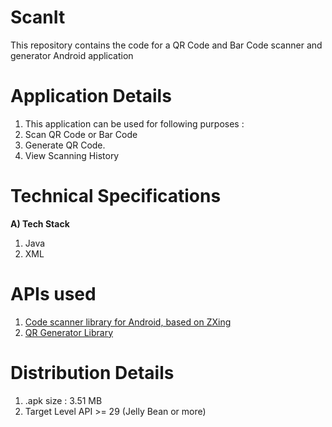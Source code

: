 # ScanIt
This repository contains the code for a QR Code and Bar Code scanner and generator Android application

# Application Details
1. This application can be used for following purposes : 
  1. Scan QR Code or Bar Code
  2. Generate QR Code.
  3. View Scanning History

# Technical Specifications 
<b>A) Tech Stack</b>
1. Java
2. XML

# APIs used
1. <a target="_blank" href="https://github.com/yuriy-budiyev/code-scanner">Code scanner library for Android, based on ZXing</a>
2. <a target="_blank" href="https://github.com/androidmads/QRGenerator">QR Generator Library</a>

# Distribution Details
1. .apk size : 3.51 MB
2. Target Level API >= 29 (Jelly Bean or more)
